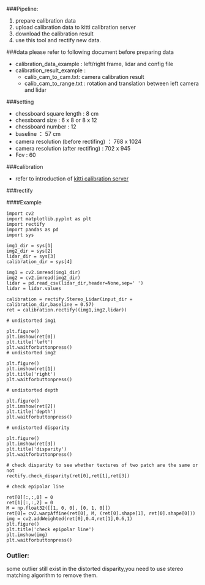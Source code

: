 ###Pipeline:
 1. prepare calibration data
 2. upload calibration data to kitti calibration server
 3. download the calibration result
 4. use this tool and rectify new data.


###data
 please  refer to following document before preparing data
  * calibration_data_example : left/right frame, lidar and config file
  * calibration_result_example : 
	* calib_cam_to_cam.txt: camera calibration result
    * calib_cam_to_range.txt : rotation and translation between left camera and lidar
    
###setting
  * chessboard square length : 8 cm
  * chessboard size :  6 x 8 or 8 x 12
  * chessboard number : 12
  * baseline ： 57 cm
  * camera resolution (before rectifing) ： 768 x 1024
  * camera resolution (after rectifing) : 702 x 945
  * Fov : 60
  
###calibration
  * refer to introduction of [kitti calibration server](http://www.cvlibs.net/software/calibration/index.php)  
 
###rectify

####Example

```
import cv2
import matplotlib.pyplot as plt
import rectify
import pandas as pd
import sys

img1_dir = sys[1]
img2_dir = sys[2]
lidar_dir = sys[3]
calibration_dir = sys[4]

img1 = cv2.imread(img1_dir)
img2 = cv2.imread(img2_dir)
lidar = pd.read_csv(lidar_dir,header=None,sep=' ')
lidar = lidar.values

calibration = rectify.Stereo_Lidar(input_dir = calibration_dir,baseline = 0.57)
ret = calibration.rectify((img1,img2,lidar))

# undistorted img1

plt.figure()
plt.imshow(ret[0])
plt.title('left')
plt.waitforbuttonpress()
# undistorted img2

plt.figure()
plt.imshow(ret[1])
plt.title('right')
plt.waitforbuttonpress()

# undistorted depth

plt.figure()
plt.imshow(ret[2])
plt.title('depth')
plt.waitforbuttonpress()

# undistorted disparity

plt.figure()
plt.imshow(ret[3])
plt.title('disparity')
plt.waitforbuttonpress()

# check disparity to see whether textures of two patch are the same or not
rectify.check_disparity(ret[0],ret[1],ret[3])

# check epipolar line

ret[0][:,:,0] = 0
ret[1][:,:,2] = 0
M = np.float32([[1, 0, 0], [0, 1, 0]])
ret[0]= cv2.warpAffine(ret[0], M, (ret[0].shape[1], ret[0].shape[0]))
img = cv2.addWeighted(ret[0],0.4,ret[1],0.6,1)
plt.figure()
plt.title('check epipolar line')
plt.imshow(img)
plt.waitforbuttonpress()
```

### Outlier: 
some outlier still exist in the distorted disparity,you need to use stereo matching algorithm to remove them.





  